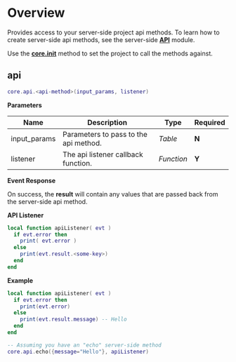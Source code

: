 # Overview

Provides access to your server-side project api methods. To learn how to create server-side api methods, see the server-side __[API](server-api/api)__ module.

Use the __[core.init](core/#init)__ method to set the project to call the methods against.

## api

```lua
core.api.<api-method>(input_params, listener)
```

__Parameters__

|Name|Description|Type|Required|
|----|-----------|----|--------|
|input_params|Parameters to pass to the api method.|_Table_|__N__|
|listener|The api listener callback function.|_Function_|__Y__|

__Event Response__

On success, the __result__ will contain any values that are passed back from the server-side api method.

__API Listener__

```lua
local function apiListener( evt )
  if evt.error then
    print( evt.error )
  else
    print(evt.result.<some-key>)
  end
end
```

__Example__

```lua
local function apiListener( evt )
  if evt.error then
    print(evt.error)
  else
    print(evt.result.message) -- Hello
  end
end

-- Assuming you have an "echo" server-side method
core.api.echo({message="Hello"}, apiListener)
```
